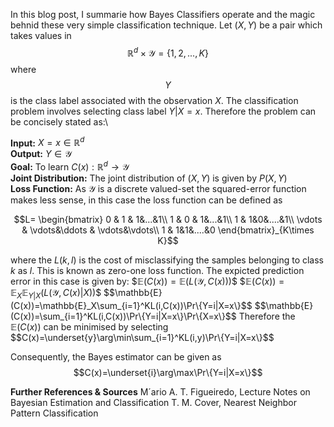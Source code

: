 <script src="https://cdn.mathjax.org/mathjax/latest/MathJax.js?config=TeX-AMS-MML_HTMLorMML" type="text/javascript"></script>
In this blog post, I summarie how Bayes Classifiers operate and the magic behnid these very simple classification technique. Let $(X,Y)$ be a pair which takes values in $$\mathbb{R}^d\times\mathcal{Y}=\{1,2,...,K\}$$ where $$Y$$ is the class label associated with the observation $X$. The classification problem involves selecting class label $Y | X=x$.  Therefore the problem can be concisely stated as:\

**Input:** $X=x\in \mathbb{R}^d$ \
**Output:** $Y\in\mathcal{Y}$ \
**Goal:** To learn $C(x):\mathbb{R}^d\rightarrow\mathcal{Y}$ \
**Joint Distribution:**  The joint distribution of $(X,Y)$ is given by $P(X,Y)$ \
**Loss Function:**  As $\mathcal{Y}$ is a discrete valued-set the squared-error function makes less sense, in this case the loss function can be defined as

$$L= \begin{bmatrix}  
0 & 1 & 1&...&1\\  
1 & 0 & 1&...&1\\
1 & 1&0&....&1\\
\vdots & \vdots&\ddots & \vdots&\vdots\\
1 & 1&1&....&0 
\end{bmatrix}_{K\times K}$$

where the $L(k,l)$ is the cost of misclassifying the samples belonging to class $k$ as $l$. This is known as zero-one loss function. The expicted prediction error in this case is given by:
\$$\mathbb{E}(C(x))=\mathbb{E}(L(\mathcal{Y},C(x)))$$
\$$\mathbb{E}(C(x))=\mathbb{E}_X\mathbb{E}_{Y|X}(L(\mathcal{Y},C(x)|X))$$
\$$\mathbb{E}(C(x))=\mathbb{E}_X\sum_{i=1}^KL(i,C(x))\Pr\{Y=i|X=x\}$$
\$$\mathbb{E}(C(x))=\sum_{i=1}^KL(i,C(x))\Pr\{Y=i|X=x\}\Pr\{X=x\}$$
Therefore the $\mathbb{E}(C(x))$ can be minimised by selecting 
\$$C(x)=\underset{y}\arg\min\sum_{i=1}^KL(i,y)\Pr\{Y=i|X=x\}$$

Consequently, the Bayes estimator can be given as
$$C(x)=\underset{i}\arg\max\Pr\{Y=i|X=x\}$$

**Further References & Sources**
M´ario A. T. Figueiredo, Lecture Notes on Bayesian Estimation and Classification
T. M. Cover, Nearest Neighbor Pattern Classification
